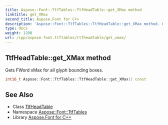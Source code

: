 ```yaml
---
title: Aspose::Font::TtfTables::TtfHeadTable::get_XMax method
linktitle: get_XMax
second_title: Aspose.Font for C++
description: 'Aspose::Font::TtfTables::TtfHeadTable::get_XMax method. Gets FWord xMax for all glyph bounding boxes in C++.'
type: docs
weight: 1200
url: /cpp/aspose.font.ttftables/ttfheadtable/get_xmax/
---
```

## TtfHeadTable::get_XMax method


Gets FWord xMax for all glyph bounding boxes.

```cpp
int16_t Aspose::Font::TtfTables::TtfHeadTable::get_XMax() const
```

## See Also

* Class [TtfHeadTable](../)
* Namespace [Aspose::Font::TtfTables](../../)
* Library [Aspose.Font for C++](../../../)

